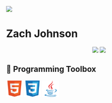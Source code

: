 
<img src="https://github.com/user-attachments/assets/7c258892-9b00-413f-af2c-ec7486151e20">
<h1>Zach Johnson</h1>
<p align='center'>
<img src="https://github-readme-stats.vercel.app/api?username=ZRJohnson&show_icons=true&count_private=true&theme=dark" width="350">
<img src="https://github-readme-stats.vercel.app/api/top-langs/?username=ZRJohnson&theme=dark" width="350">
</p>
<h2>🧰 Programming Toolbox</h2>
<p>
<img src="https://raw.githubusercontent.com/devicons/devicon/master/icons/html5/html5-original.svg" width="45">
<img src="https://raw.githubusercontent.com/devicons/devicon/master/icons/css3/css3-original.svg" width="45">
<img src="https://raw.githubusercontent.com/devicons/devicon/master/icons/java/java-original.svg" width="45">
</p>
